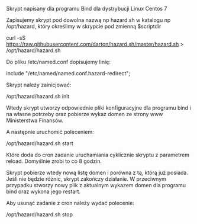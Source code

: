 
Skrypt napisany dla programu Bind dla dystrybucji Linux Centos 7

Zapisujemy skrypt pod dowolna nazwą np hazard.sh w katalogu np /opt/hazard,  który określimy w skrypcie pod zmienną $scriptdir

curl -sS https://raw.githubusercontent.com/darton/hazard.sh/master/hazard.sh > /opt/hazard/hazard.sh

Do pliku /etc/named.conf dopisujemy linię:

include "/etc/named/named.conf.hazard-redirect";

Skrypt należy zainicjować:

/opt/hazard/hazard.sh init

Wtedy skrypt utworzy odpowiednie pliki konfiguracyjne dla programu bind i na własne potrzeby oraz pobierze wykaz domen ze strony www Ministerstwa Finansów.

A następnie uruchomić poleceniem:

/opt/hazard/hazard.sh start

Które doda do cron zadanie uruchamiania cyklicznie skryptu z parametrem reload. Domyślnie zrobi to co 8 godzin.

Skrypt  pobierze wtedy nową listę domen i porówna z tą, którą już posiada. Jeśli nie będzie różnic, skrypt zakończy działanie.
W przeciwnym przypadku stworzy nowy plik z aktualnym wykazem domen dla programu bind oraz wykona jego restart.

Aby usunąć zadanie z cron należy wydać polecenie:

/opt/hazard/hazard.sh stop

